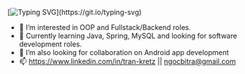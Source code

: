 
[![Typing SVG](https://readme-typing-svg.demolab.com?font=Fira+Code&pause=1000&color=DE15F7&multiline=true&width=435&lines=%F0%9F%91%8B+Hi+there%2C+thanks+for+being+here.;I%E2%80%99m+a+undergraduate+and+a+mom+coder.)](https://git.io/typing-svg)

- 💞️ I’m interested in OOP and Fullstack/Backend roles.
- 🧐 Currently learning Java, Spring, MySQL and looking for software development roles.
- 👀 I’m also looking for collaboration on Android app development
- 📫 https://www.linkedin.com/in/tran-kretz || ngocbitra@gmail.com

<!---
ngock/ngock is a ✨ special ✨ repository because its `README.md` (this file) appears on your GitHub profile.
You can click the Preview link to take a look at your changes.
--->
